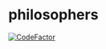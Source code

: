 # philosophers
[![CodeFactor](https://www.codefactor.io/repository/github/pnzn1/philosophers/badge)](https://www.codefactor.io/repository/github/pnzn1/philosophers)
